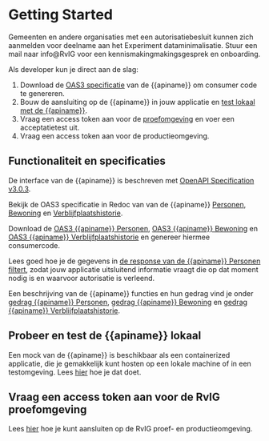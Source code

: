 # Getting Started

Gemeenten en andere organisaties met een autorisatiebesluit kunnen zich aanmelden voor deelname aan het Experiment dataminimalisatie. Stuur een mail naar info@RvIG voor een kennismakingmakingsgesprek en onboarding.

Als developer kun je direct aan de slag:
1. Download de [OAS3 specificatie]({{mainBranchUrl}}/specificatie/resolved/openapi.yaml) van de {{apiname}} om consumer code te genereren.
2. Bouw de aansluiting op de {{apiname}} in jouw applicatie en [test lokaal met de {{apiname}}](./how-tos/lokaal-testen). 
3. Vraag een access token aan voor de [proefomgeving](./how-tos/testen-op-de-proefomgeving) en voer een acceptatietest uit.
4. Vraag een access token aan voor de productieomgeving.

## Functionaliteit en specificaties

De interface van de {{apiname}} is beschreven met [OpenAPI Specification v3.0.3](https://spec.openapis.org/oas/v3.0.3).

Bekijk de OAS3 specificatie in Redoc van van de {{apiname}} [Personen](./personen/specificatie), [Bewoning](./bewoning/specificatie) en [Verblijfplaatshistorie](./historie/specificatie).

Download de [OAS3 {{apiname}} Personen]({{PersonenSpecUrl}}), [OAS3 {{apiname}} Bewoning]({{BewoningSpecUrl}}) en [OAS3 {{apiname}} Verblijfplaatshistorie]({{VerblijfplaatshistorieSpecUrl}}) en genereer hiermee consumercode.

Lees goed hoe je de gegevens in [de response van de {{apiname}} Personen filtert](./how-tos/personen-response-filteren), zodat jouw applicatie uitsluitend informatie vraagt die op dat moment nodig is en waarvoor autorisatie is verleend.

Een beschrijving van de {{apiname}} functies en hun gedrag vind je onder [gedrag {{apiname}} Personen](./personen/gedrag), [gedrag {{apiname}} Bewoning](./bewoning/gedrag) en [gedrag {{apiname}} Verblijfplaatshistorie](./verblijfplaatshistorie/gedrag).


## Probeer en test de {{apiname}} lokaal

Een mock van de {{apiname}} is beschikbaar als een containerized applicatie, die je gemakkelijk kunt hosten op een lokale machine of in een testomgeving. Lees [hier](./how-tos/lokaal-testen) hoe je dat doet.

## Vraag een access token aan voor de RvIG proefomgeving

Lees [hier](./how-tos/aansluiten) hoe je kunt aansluiten op de RvIG proef- en productieomgeving.
